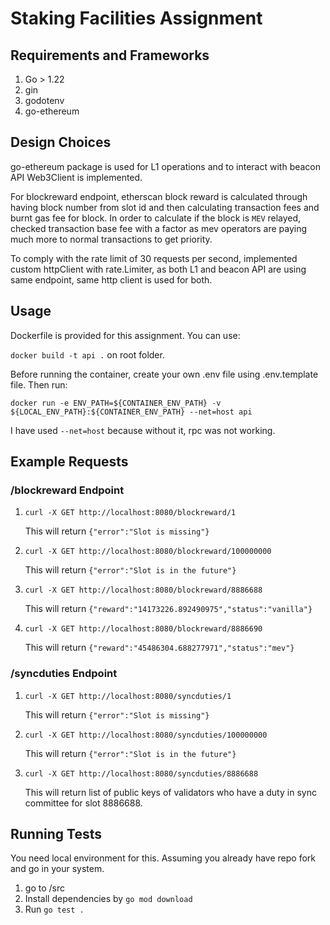 # Staking Facilities Assignment

## Requirements and Frameworks

1. Go > 1.22
2. gin
3. godotenv
4. go-ethereum

## Design Choices

go-ethereum package is used for L1 operations and to interact with beacon API Web3Client is implemented.

For blockreward endpoint, etherscan block reward is calculated through having block number from slot id and then calculating 
transaction fees and burnt gas fee for block. In order to calculate if the block is `MEV` relayed, checked transaction base fee with a factor
as mev operators are paying much more to normal transactions to get priority.

To comply with the rate limit of 30 requests per second, implemented custom httpClient with rate.Limiter, as both L1 and beacon API
are using same endpoint, same http client is used for both.

## Usage

Dockerfile is provided for this assignment. You can use:

`docker build -t api .` on root folder.

Before running the container, create your own .env file using .env.template file. Then run:

`docker run -e ENV_PATH=${CONTAINER_ENV_PATH} -v ${LOCAL_ENV_PATH}:${CONTAINER_ENV_PATH} --net=host api`

I have used `--net=host` because without it, rpc was not working.

## Example Requests

### /blockreward Endpoint

1. `curl -X GET http://localhost:8080/blockreward/1`

    This will return `{"error":"Slot is missing"}`
2. `curl -X GET http://localhost:8080/blockreward/100000000`
    
    This will return  `{"error":"Slot is in the future"}`
3. `curl -X GET http://localhost:8080/blockreward/8886688`

    This will return `{"reward":"14173226.892490975","status":"vanilla"}`
4. `curl -X GET http://localhost:8080/blockreward/8886690`
    
    This will return `{"reward":"45486304.688277971","status":"mev"}`

### /syncduties Endpoint

1. `curl -X GET http://localhost:8080/syncduties/1`

   This will return `{"error":"Slot is missing"}`
2. `curl -X GET http://localhost:8080/syncduties/100000000`

   This will return  `{"error":"Slot is in the future"}`
3. `curl -X GET http://localhost:8080/syncduties/8886688`

   This will return list of public keys of validators who have a duty in sync committee for slot 8886688.

## Running Tests

You need local environment for this. Assuming you already have repo fork and go in your system.

1. go to /src
2. Install dependencies by `go mod download`
3. Run `go test .`